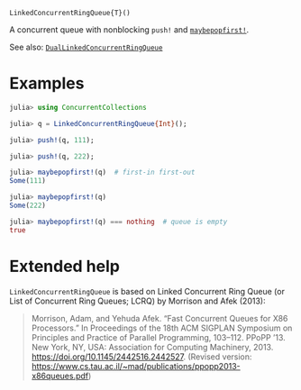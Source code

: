     LinkedConcurrentRingQueue{T}()

A concurrent queue with nonblocking `push!` and [`maybepopfirst!`](@ref).

See also: [`DualLinkedConcurrentRingQueue`](@ref)

# Examples
```julia
julia> using ConcurrentCollections

julia> q = LinkedConcurrentRingQueue{Int}();

julia> push!(q, 111);

julia> push!(q, 222);

julia> maybepopfirst!(q)  # first-in first-out
Some(111)

julia> maybepopfirst!(q)
Some(222)

julia> maybepopfirst!(q) === nothing  # queue is empty
true
```

# Extended help

`LinkedConcurrentRingQueue` is based on Linked Concurrent Ring Queue (or List of
Concurrent Ring Queues; LCRQ) by Morrison and Afek (2013):

> Morrison, Adam, and Yehuda Afek. “Fast Concurrent Queues for X86 Processors.”
> In Proceedings of the 18th ACM SIGPLAN Symposium on Principles and Practice of
> Parallel Programming, 103–112. PPoPP ’13. New York, NY, USA: Association for
> Computing Machinery, 2013. <https://doi.org/10.1145/2442516.2442527>.
> (Revised version:
> <https://www.cs.tau.ac.il/~mad/publications/ppopp2013-x86queues.pdf>)
